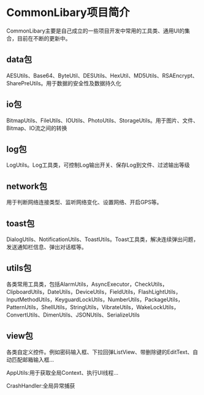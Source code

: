 # CommonLibary项目简介
CommonLibary主要是自己成立的一些项目开发中常用的工具类、通用UI的集合，目前在不断的更新中。

data包
--
AESUtils、Base64、ByteUtil、DESUtils、HexUtil、MD5Utils、RSAEncrypt、SharePreUtils。用于数据的安全性及数据持久化

io包
--
BitmapUtils、FileUtils、IOUtils、PhotoUtils、StorageUtils。用于图片、文件、Bitmap、IO流之间的转换

log包
--
LogUtils。Log工具类，可控制Log输出开关、保存Log到文件、过滤输出等级

network包
--
用于判断网络连接类型、监听网络变化、设置网络、开启GPS等。

toast包
--
DialogUtils、NotificationUtils、ToastUtils。Toast工具类，解决连续弹出问题，发送通知栏信息、弹出对话框等。

utils包
--
各类常用工具类，包括AlarmUtils，AsyncExecutor，CheckUtils，ClipboardUtils，DateUtils，DeviceUtils，FieldUtils，FlashLightUtils，InputMethodUtils，KeyguardLockUtils，NumberUtils，PackageUtils，PatternUtils，ShellUtils，StringUtils，VibrateUtils，WakeLockUtils，ConvertUtils、DimenUtils、JSONUtils、SerializeUtils

view包
--
各类自定义控件。例如密码输入框、下拉回弹ListView、带删除键的EditText、自动匹配邮箱输入框...

AppUtils:用于获取全局Context、执行UI线程...

CrashHandler:全局异常捕获
